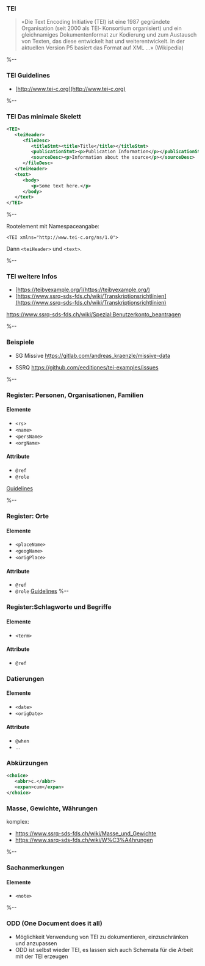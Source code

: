 ### TEI

> «Die Text Encoding Initiative (TEI) ist eine 1987 gegründete Organisation (seit 2000 als TEI‐ Konsortium organisiert) und ein gleichnamiges Dokumentenformat zur Kodierung und zum Austausch von Texten, das diese entwickelt hat und weiterentwickelt. In der aktuellen Version P5 basiert das Format auf XML ...» (Wikipedia)

%-- 
### TEI Guidelines

- [http://www.tei-c.org](http://www.tei-c.org)  

%--
### TEI Das minimale Skelett

```xml
<TEI>
   <teiHeader>
      <fileDesc>
         <titleStmt><title>Title</title></titleStmt>
         <publicationStmt><p>Publication Information</p></publicationStmt>
         <sourceDesc><p>Information about the source</p></sourceDesc>
      </fileDesc>
   </teiHeader>
   <text>
      <body>
         <p>Some text here.</p>
      </body>
   </text>
</TEI>
```
%--

Rootelement mit Namespaceangabe: 

```<TEI xmlns="http://www.tei-c.org/ns/1.0">```

Dann `<teiHeader>` und `<text>`.


%--
### TEI weitere Infos

- [https://teibyexample.org/](https://teibyexample.org/)
- [https://www.ssrq-sds-fds.ch/wiki/Transkriptionsrichtlinien](https://www.ssrq-sds-fds.ch/wiki/Transkriptionsrichtlinien)

https://www.ssrq-sds-fds.ch/wiki/Spezial:Benutzerkonto_beantragen

%-- 
### Beispiele

- SG Missive
https://gitlab.com/andreas_kraenzle/missive-data

- SSRQ 
https://github.com/eeditiones/tei-examples/issues

%--
### Register: Personen, Organisationen, Familien
#### Elemente
- `<rs>`
- `<name>`
- `<persName>`
- `<orgName>`

#### Attribute
- `@ref` 
- `@role`

[Guidelines](https://www.tei-c.org/release/doc/tei-p5-doc/en/html/ND.html#NDNA)

%--
### Register: Orte

#### Elemente
- `<placeName>`
- `<geogName>`
- `<origPlace>`

#### Attribute
- `@ref`
- `@role`
[Guidelines](https://www.tei-c.org/release/doc/tei-p5-doc/en/html/ND.html#NDPLAC)
%-- 
### Register:Schlagworte und Begriffe

#### Elemente
- `<term>` 

#### Attribute
- `@ref` 

### Datierungen
#### Elemente
- `<date>`
- `<origDate>`

#### Attribute
- `@when` 
- ...

### Abkürzungen

```xml
<choice>
   <abbr>c.</abbr>
   <expan>cum</expan>
</choice>
```

### Masse, Gewichte, Währungen

komplex: 
- https://www.ssrq-sds-fds.ch/wiki/Masse_und_Gewichte
- https://www.ssrq-sds-fds.ch/wiki/W%C3%A4hrungen

%--
### Sachanmerkungen
#### Elemente
- `<note>`

%--
### ODD (One Document does it all)

- Möglichkeit Verwendung von TEI zu dokumentieren, einzuschränken und anzupassen
- ODD ist selbst wieder TEI, es lassen sich auch Schemata für die Arbeit mit der TEI erzeugen
